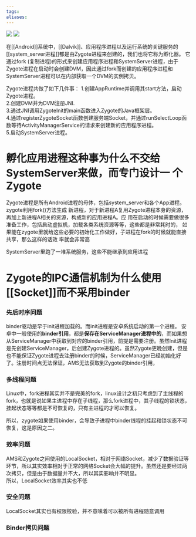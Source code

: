 ```yaml
---
tags: 
aliases:
---
```


![](https://gd-hbimg.huaban.com/92961f8b40f74ba18f83194343ffba14bb6082d18aae-vyGrL4)
![](https://gd-hbimg.huaban.com/bca443686e1811cd3eaea846258d53994420dc632c047-oL55vf)

在[[Android]]系统中，[[Dalvik]]、应用程序进程以及运行系统的关键服务的[[system_server进程]]都是由Zygote进程来创建的，我们也将它称为孵化器。
它通过fork  (复制进程)的形式来创建应用程序进程和SystemServer进程，由于Zygote进程在启动时会创建DVM，因此通过fork而创建的应用程序进程和SystemServer进程可以在内部获取一个DVM的实例拷贝。



Zygote进程共做了如下几件事：
1.创建AppRuntime并调用其start方法，启动Zygote进程。  
2.创建DVM并为DVM注册JNI.  
3.通过JNI调用ZygoteInit的main函数进入Zygote的Java框架层。  
4.通过registerZygoteSocket函数创建服务端Socket，并通过runSelectLoop函数等待ActivityManagerService的请求来创建新的应用程序进程。  
5.启动SystemServer进程。

# 孵化应用进程这种事为什么不交给SystemServer来做，而专门设计一 个Zygote
Zygote进程是所有Android进程的母体，包括system_server和各个App进程。zygote利用fork()方法生成 新进程，对于新进程A复用Zygote进程本身的资源，再加上新进程A相关的资源，构成新的应用进程A。应 用在启动的时候需要做很多准备工作，包括启动虚拟机，加载各类系统资源等等，这些都是非常耗时的， 如果能在zygote里就给这些必要的初始化工作做好，子进程在fork的时候就能直接共享，那么这样的话效 率就会非常高

SystemServer里跑了一堆系统服务，这些不能继承到应用进程

# Zygote的IPC通信机制为什么使用[[Socket]]而不采用binder
### 先后时序问题
   binder驱动是早于init进程加载的。而init进程是安卓系统启动的第一个进程。 
   安卓中一般使用的**binder引用**，都是**保存在ServiceManager进程中的**，而如果想从ServiceManager中获取到对应的binder引用，前提是需要注册。虽然Init进程是先创建ServiceManager，后创建Zygote进程的。虽然Zygote更晚创建，但是也不能保证Zygote进程去注册binder的时候，ServiceManager已经初始化好了。注册时间点无法保证，AMS无法获取到Zygote的binder引用，
### 多线程问题
Linux中，fork进程其实并不是完美的fork，linux设计之初只考虑到了主线程的fork，也就是说如果主进程中存在子线程，那么fork进程中，其子线程的锁状态，挂起状态等等都是不可恢复的，只有主进程的才可以恢复。

所以，zygote如果使用binder，会导致子进程中binder线程的挂起和锁状态不可恢复，这是原因之二。
### 效率问题
AMS和Zygote之间使用的LocalSocket，相对于网络Socket，减少了数据验证等环节，所以其实效率相对于正常的网络Socket会大幅的提升。虽然还是要经过两次拷贝，但是由于数据量并不大，所以其实影响并不明显。  
所以，LocalSocket效率其实也不低
### 安全问题
LocalSocket其实也有权限校验，并不意味着可以被所有进程随意调用
### Binder拷贝问题



